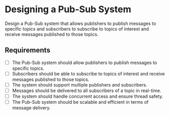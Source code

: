 # Designing a Pub-Sub System

Design a Pub-Sub system that allows publishers to publish messages to specific topics and subscribers to subscribe to topics of interest and receive messages published to those topics.

## Requirements
- [ ] The Pub-Sub system should allow publishers to publish messages to specific topics.
- [ ] Subscribers should be able to subscribe to topics of interest and receive messages published to those topics.
- [ ] The system should support multiple publishers and subscribers.
- [ ] Messages should be delivered to all subscribers of a topic in real-time.
- [ ] The system should handle concurrent access and ensure thread safety.
- [ ] The Pub-Sub system should be scalable and efficient in terms of message delivery.
